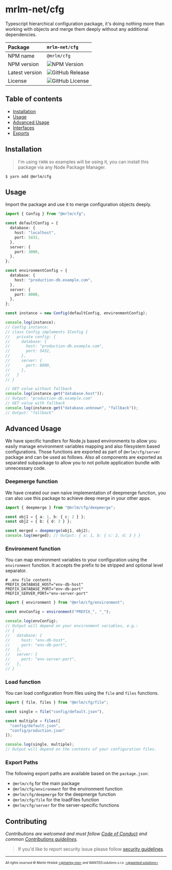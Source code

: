 # mrlm-net/cfg

Typescript hierarchical configuration package, it's doing nothing more than working with objects and merge them deeply without any additional dependencies.

| Package | `mrlm-net/cfg` |
| :-- | :-- |
| NPM name | `@mrlm/cfg` |
| NPM version | ![NPM Version](https://img.shields.io/npm/v/@mrlm/cfg) |
| Latest version | ![GitHub Release](https://img.shields.io/github/v/release/mrlm-net/cfg) |
| License | ![GitHub License](https://img.shields.io/github/license/mrlm-net/cfg) |

## Table of contents

- [Installation](#installation)
- [Usage](#usage)
- [Advanced Usage](#advanced-usage)
- [Interfaces](#interfaces)
- [Exports](#export-paths)

## Installation

> I'm using `YARN` so examples will be using it, you can install this package via any Node Package Manager.

```shell
$ yarn add @mrlm/cfg
```

## Usage

Import the package and use it to merge configuration objects deeply.

```typescript
import { Config } from "@mrlm/cfg";

const defaultConfig = {
  database: {
    host: "localhost",
    port: 5432,
  },
  server: {
    port: 3000,
  },
};

const environmentConfig = {
  database: {
    host: "production-db.example.com",
  },
  server: {
    port: 8000,
  },
};

const instance = new Config(defaultConfig, environmentConfig);

console.log(instance);
// Config instance:
// class Config implements IConfig {
//   private config: {    
//     database: {
//       host: "production-db.example.com",
//       port: 5432,
//     },
//     server: {
//       port: 8000,
//     },
//   }
// }

// GET value without fallback
console.log(instance.get("database.host")); 
// Output: "production-db.example.com"
// GET value with fallback
console.log(instance.get("database.unknown", "fallback")); 
// Output: "fallback"
```

## Advanced Usage

We have specific handlers for Node.js based environments to allow you easily manage environment variables mapping and also filesystem based configurations. Those functions are exported as part of `@mrlm/cfg/server` package and can be used as follows. Also all components are exported as separated subpackage to allow you to not pollute application bundle with unnecessary code.

### Deepmerge function

We have created our own naive implementation of deepmerge function, you can also use this package to achieve deep merge in your other apps.

```typescript
import { deepmerge } from "@mrlm/cfg/deepmerge";

const obj1 = { a: 1, b: { c: 2 } };
const obj2 = { b: { d: 3 } };

const merged = deepmerge(obj1, obj2);
console.log(merged); // Output: { a: 1, b: { c: 2, d: 3 } }
```

### Environment function

You can map environment variables to your configuration using the `environment` function. It accepts the prefix to be stripped and optional level separator.

```shell
# .env file contents
PREFIX_DATABASE_HOST="env-db-host"
PREFIX_DATABASE_PORT="env-db-port"
PREFIX_SERVER_PORT="env-server-port"
```

```typescript
import { environment } from "@mrlm/cfg/environment";

const envConfig = environment("PREFIX_", "_");

console.log(envConfig);
// Output will depend on your environment variables, e.g.:
// {
//   database: {
//     host: "env-db-host",
//     port: "env-db-port",
//   },
//   server: {
//     port: "env-server-port",
//   },
// }
```

### Load function

You can load configuration from files using the `file` and `files` functions.

```typescript
import { file, files } from "@mrlm/cfg/file";

const single = file("config/default.json"), 

const multiple = files([
  "config/default.json", 
  "config/production.json"
]);

console.log(single, multiple);
// Output will depend on the contents of your configuration files.
```

### Export Paths

The following export paths are available based on the `package.json`:

- `@mrlm/cfg` for the main package
- `@mrlm/cfg/environment` for the environment function
- `@mrlm/cfg/deepmerge` for the deepmerge function
- `@mrlm/cfg/file` for the loadFiles function
- `@mrlm/cfg/server` for the server-specific functions

## Contributing

_Contributions are welcomed and must follow [Code of Conduct](https://github.com/mrlm-net/logz?tab=coc-ov-file) and common [Contributions guidelines](https://github.com/mrlm-net/.github/blob/main/docs/CONTRIBUTING.md)._

> If you'd like to report security issue please follow [security guidelines](https://github.com/mrlm-net/logz?tab=security-ov-file).

---
<sup><sub>_All rights reserved &copy; Martin Hrášek [<@marley-ma>](https://github.com/marley-ma) and WANTED.solutions s.r.o. [<@wanted-solutions>](https://github.com/wanted-solutions)_</sub></sup>